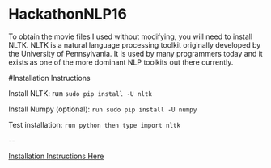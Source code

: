 # HackathonNLP16

To obtain the movie files I used without modifying, you will need to install NLTK.
NLTK is a natural language processing toolkit originally developed by the University of Pennsylvania. It is used by many programmers today and it exists as one of the more dominant NLP toolkits out there currently.


#Installation Instructions

Install NLTK: run `sudo pip install -U nltk`

Install Numpy (optional): `run sudo pip install -U numpy`

Test installation: `run python then type import nltk`


--

[Installation Instructions Here](http://www.nltk.org/install.html)
